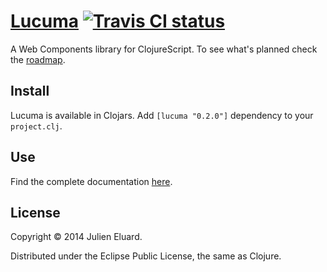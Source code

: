 # [Lucuma](http://jeluard.github.io/lucuma) [![Travis CI status](https://secure.travis-ci.org/jeluard/lucuma.png)](http://travis-ci.org/#!/jeluard/lucuma/builds)

A Web Components library for ClojureScript. To see what's planned check the [roadmap](https://github.com/jeluard/lucuma/milestones).

## Install

Lucuma is available in Clojars. Add `[lucuma "0.2.0"]` dependency to your `project.clj`.

## Use

Find the complete documentation [here](http://jeluard.github.io/lucuma).

## License

Copyright © 2014 Julien Eluard.

Distributed under the Eclipse Public License, the same as Clojure.
